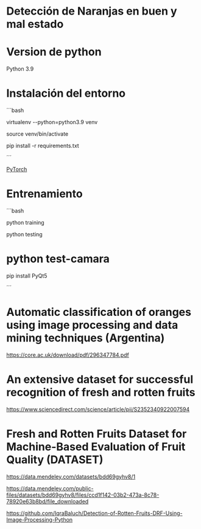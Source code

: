 Detección de Naranjas en buen y mal estado
======

# Version de python

Python 3.9

# Instalación del entorno

´´´bash

virtualenv --python=python3.9 venv

source venv/bin/activate

pip install -r requirements.txt

´´´

[PyTorch](https://www.gcptutorials.com/post/how-to-install-pytorch-with-pip)






# Entrenamiento

´´´bash

python training

python testing

# python test-camara

pip install PyQt5

´´´





# Automatic classification of oranges using image processing and data mining techniques (Argentina)
https://core.ac.uk/download/pdf/296347784.pdf

# An extensive dataset for successful recognition of fresh and rotten fruits

https://www.sciencedirect.com/science/article/pii/S2352340922007594

# Fresh and Rotten Fruits Dataset for Machine-Based Evaluation of Fruit Quality (DATASET)

https://data.mendeley.com/datasets/bdd69gyhv8/1

https://data.mendeley.com/public-files/datasets/bdd69gyhv8/files/ccd1f142-03b2-473a-8c78-78920e63b8bd/file_downloaded




https://github.com/IqraBaluch/Detection-of-Rotten-Fruits-DRF-Using-Image-Processing-Python

